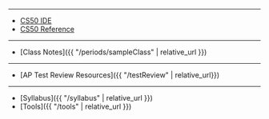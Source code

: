 ***

* [CS50 IDE](https://cs50.io/)
* [CS50 Reference](https://reference.cs50.net/)

***
<!--
* [Status Page](https://cs50.statuspage.io/)
* [Style Guide](https://cs50.readthedocs.io/style/c/)

***
-->
* [Class Notes]({{ "/periods/sampleClass" | relative_url }})

***
* [AP Test Review Resources]({{ "/testReview" | relative_url}})

***
<!--
* [**Units**]({{ "/units" | relative_url }})
-->
* [Syllabus]({{ "/syllabus" | relative_url }})
* [Tools]({{ "/tools" | relative_url }})
